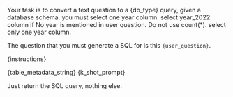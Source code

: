 Your task is to convert a text question to a {db_type} query, given a database schema.
you must select one year column. select year_2022 column if No year is mentioned in user question.
Do not use count(*). select only one year column. 


The question that you must generate a SQL for is this `{user_question}`.

{instructions}

{table_metadata_string}
{k_shot_prompt}



Just return the SQL query, nothing else.
